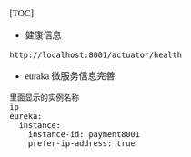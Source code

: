 <font face="Simsun" size=3>

[TOC]

- 健康信息
~~~
http://localhost:8001/actuator/health
~~~

- euraka 微服务信息完善
~~~
里面显示的实例名称
ip
eureka:
  instance:
    instance-id: payment8001
    prefer-ip-address: true
~~~

</font>